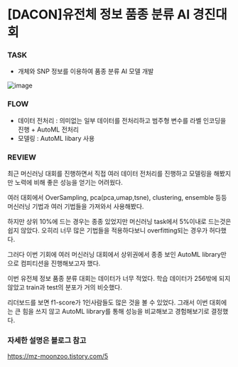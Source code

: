 # [DACON]유전체 정보 품종 분류 AI 경진대회

### TASK
- 개체와 SNP 정보를 이용하여 품종 분류 AI 모델 개발

![image](https://user-images.githubusercontent.com/103553532/210488689-d64faa38-5b42-415d-b361-4ec91b7509d2.png)

### FLOW
- 데이터 전처리 : 의미없는 일부 데이터를 전처리하고 범주형 변수를 라벨 인코딩을 진행 + AutoML 전처리
- 모델링 : AutoML libary 사용

### REVIEW

최근 머신러닝 대회를 진행하면서 직접 여러 데이터 전처리를 진행하고 모델링을 해봤지만 노력에 비해 좋은 성능을 얻기는 어려웠다.

여러 대회에서 OverSampling, pca(pca,umap,tsne), clustering, ensemble 등등 머신러닝 기법과 여러 기법들을 가져와서 사용해봤다.

하지만 상위 10%에 드는 경우는 종종 있었지만 머신러닝 task에서 5%이내로 드는것은 쉽지 않았다. 오히리 너무 많은 기법들을 적용하다보니 overfitting되는 경우가 허다했다.

그러다 이번 기회에 여러 머신러닝 대회에서 상위권에서 종종 보인 AutoML library만으로 컴피티션을 진행해보고자 했다.

이번 유전체 정보 품종 분류 대회는 데이터가 너무 적었다. 학습 데이터가 256밖에 되지 않았고 train과 test의 분포가 거의 비슷했다.

리더보드를 보면 f1-score가 1인사람들도 많은 것을 볼 수 있었다. 그래서 이번 대회에는 큰 힘을 쓰지 않고 AutoML library를 통해 성능을 비교해보고 경험해보기로 결정했다.

### 자세한 설명은 블로그 참고
https://mz-moonzoo.tistory.com/5


